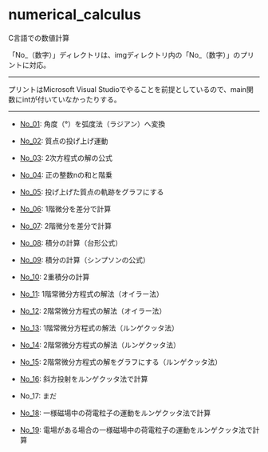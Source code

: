 # numerical_calculus

C言語での数値計算

「No_（数字）」ディレクトリは、imgディレクトリ内の「No_（数字）」のプリントに対応。

---

プリントはMicrosoft Visual Studioでやることを前提としているので、main関数にintが付いていなかったりする。

---

* [No_01](https://github.com/watarumohawk/numerical_calculus/tree/master/No_01): 角度（°）を弧度法（ラジアン）へ変換

* [No_02](https://github.com/watarumohawk/numerical_calculus/tree/master/No_02): 質点の投げ上げ運動

* [No_03](https://github.com/watarumohawk/numerical_calculus/tree/master/No_03): 2次方程式の解の公式

* [No_04](https://github.com/watarumohawk/numerical_calculus/tree/master/No_04): 正の整数nの和と階乗

* [No_05](https://github.com/watarumohawk/numerical_calculus/tree/master/No_05): 投げ上げた質点の軌跡をグラフにする

* [No_06](https://github.com/watarumohawk/numerical_calculus/tree/master/No_06): 1階微分を差分で計算

* [No_07](https://github.com/watarumohawk/numerical_calculus/tree/master/No_07): 2階微分を差分で計算

* [No_08](https://github.com/watarumohawk/numerical_calculus/tree/master/No_08): 積分の計算（台形公式）

* [No_09](https://github.com/watarumohawk/numerical_calculus/tree/master/No_09): 積分の計算（シンプソンの公式）

* [No_10](https://github.com/watarumohawk/numerical_calculus/tree/master/No_10): 2重積分の計算

* [No_11](https://github.com/watarumohawk/numerical_calculus/tree/master/No_11): 1階常微分方程式の解法（オイラー法）

* [No_12](https://github.com/watarumohawk/numerical_calculus/tree/master/No_12): 2階常微分方程式の解法（オイラー法）

* [No_13](https://github.com/watarumohawk/numerical_calculus/tree/master/No_13): 1階常微分方程式の解法（ルンゲクッタ法）

* [No_14](https://github.com/watarumohawk/numerical_calculus/tree/master/No_14): 2階常微分方程式の解法（ルンゲクッタ法）

* [No_15](https://github.com/watarumohawk/numerical_calculus/tree/master/No_15): 2階常微分方程式の解をグラフにする（ルンゲクッタ法）

* [No_16](https://github.com/watarumohawk/numerical_calculus/tree/master/No_16): 斜方投射をルンゲクッタ法で計算

* No_17: まだ

* [No_18](https://github.com/watarumohawk/numerical_calculus/tree/master/No_18): 一様磁場中の荷電粒子の運動をルンゲクッタ法で計算

* [No_19](https://github.com/watarumohawk/numerical_calculus/tree/master/No_19): 電場がある場合の一様磁場中の荷電粒子の運動をルンゲクッタ法で計算